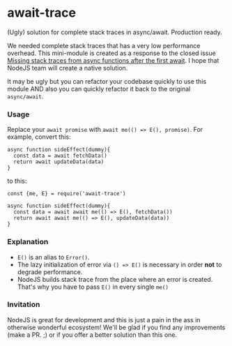 # await-trace
(Ugly) solution for complete stack traces in async/await. Production ready.

We needed complete stack traces that has a very low performance overhead. 
This mini-module is created as a response to the closed issue [Missing stack traces from async functions after the first await](https://github.com/nodejs/node/issues/11865).
I hope that NodeJS team will create a native solution.

It may be ugly but you can refactor your codebase quickly to use this module AND also you can quickly refactor it back
to the original `async/await`.

### Usage

Replace your `await promise` with `await me(() => E(), promise)`. For example, convert this:

```
async function sideEffect(dummy){
  const data = await fetchData()
  return await updateData(data)
}
```

to this:
```
const {me, E} = require('await-trace')

async function sideEffect(dummy){
  const data = await await me(() => E(), fetchData())
  return await await me(() => E(), updateData(data))
}
```

### Explanation

- `E()` is an alias to `Error()`.
- The lazy initialization of error via `() => E()` is necessary in order **not** to degrade performance. 
- NodeJS builds stack trace from the place where an error is created. That's why you have to pass `E()` in every single `me()`


### Invitation

NodeJS is great for development and this is just a pain in the ass in otherwise wonderful ecosystem!
We'll be glad if you find any improvements (make a PR. ;) or if you offer a better solution than this one.
 

